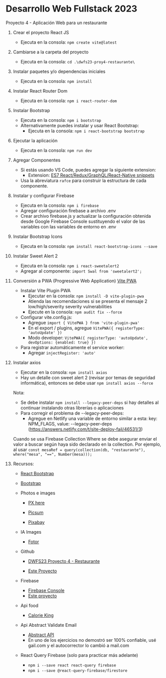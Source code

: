 # Desarrollo Web Fullstack 2023

Proyecto 4 - Aplicación Web para un restaurante

1. Crear el proyecto React JS
    - Ejecuta en la consola: `npm create vite@latest`

2. Cambiarse a la carpeta del proyecto
    - Ejecuta en la consola: `cd .\dwfs23-proy4-restaurante\`

3. Instalar paquetes y/o dependencias iniciales
    - Ejecuta en la consola: `npm install`

4. Instalar React Router Dom
    - Ejecuta en la consola: `npm i react-router-dom`

5. Instalar Bootstrap
    - Ejecuta en la consola: `npm i bootstrap`
    - Alternativamente puedes instalar y usar React Bootstrap:
      - Ejecuta en la consola: `npm i react-bootstrap bootstrap`

6. Ejecutar la aplicación
    - Ejecuta en la consola: `npm run dev`

7. Agregar Componentes
    - Si estás usando VS Code, puedes agregar la siguiente extension:
      - Extension: [ES7 React/Redux/GraphQL/React-Native snippets](https://marketplace.visualstudio.com/items?itemName=dsznajder.es7-react-js-snippets)
    - Usa la abreviatura `rafce` para construir la estructura de cada componente.

8. Instalar y configurar Firebase
    - Ejecuta en la consola: `npm i firebase`
    - Agregar configuración firebase a archivo .env
    - Crear archivo firebase.js y actualizar la configuración obtenida desde Google Firebase Console sustituyendo el valor de las variables con las variables de entorno en .env

9. Instalar Bootstrap Icons
    - Ejecuta en la consola: `npm install react-bootstrap-icons --save`

10. Instalar Sweet Alert 2
    - Ejecuta en la consola: `npm i react-sweetalert2`
    - Agregar al componente: `import Swal from 'sweetalert2';`

11. Conversión a PWA (Progressive Web Application)
    [Vite PWA](https://vite-pwa-org.netlify.app/guide/pwa-minimal-requirements.html)
    - Instalar Vite Plugin PWA  
        - Ejecutar en la consola: `npm install -D vite-plugin-pwa`
        - Atienda las recomendaciones si se presenta el mensaje 2 low/high/severity severity vulnerabilities
        - Ejecute en la consola: `npm audit fix --force`
    - Configurar vite.config.js:
        - Agregue `import { VitePWA } from 'vite-plugin-pwa'`
        - En el export / plugins, agregue `VitePWA({ registerType: 'autoUpdate' })`
        - Modo developer: `VitePWA({ registerType: 'autoUpdate', devOptions: {enabled: true} })`
    - Para registrar automáticamente el service worker:
        - Agregar `injectRegister: 'auto'`
12. Instalar axios
    - Ejecutar en la consola: `npm install axios`
    - Hay un detalle con sweet alert 2 (revisar por temas de seguridad informática), entonces se debe usar `npm install axios --force`

    Nota: 
    - Se debe instalar `npm install --legacy-peer-deps` si hay detalles al continuar instalando otras librerías o aplicaciones
    - Para corregir el problema de --legacy-peer-deps:
        - Agregue en Netlify una variable de entorno similar a esta:
        key: NPM_FLAGS, value: --legacy-peer-deps (https://answers.netlify.com/t/site-deploy-fail/46531/3)

    Cuando se usa Firebase Collection Where se debe asegurar enviar el valor a buscar según haya sido declarado en la collection. Por ejemplo, al usar `const mesaRef = query(collection(db, "restaurante"), where("mesa", "==", Number(mesa)));`

13. Recursos:
    - [React Bootstrap](https://react-bootstrap.netlify.app/)

    - [Bootstrap](https://getbootstrap.com/docs/5.0/getting-started/introduction/)

    - Photos e images
        - [PX here](https://pxhere.com/)

        - [Picsum](https://picsum.photos/)

        - [Pixabay](https://pixabay.com/photos/)

    - IA Images
        - [Fotor](https://www.fotor.com/images/create)

    - Github

        - [DWFS23 Proyecto 4 - Restaurante](https://github.com/U-Camp/BOOT-M2-SEM16-PROY4)

        - [Este Proyecto](https://github.com/MarioLara76/dwfs23-proy4-tonyspizza)

    - Firebase
        - [Firebase Console](https://console.firebase.google.com/)
        - [Este proyecto](https://console.firebase.google.com/u/0/project/dwfs23-demo/overview)

    - Api food
        - [Calorie King](https://www.calorieking.com/us/es/developers/food-api/documentation/#food-ordering-and-grouping)

    - Api Abstract Validate Email
        - [Abstract API](https://app.abstractapi.com/api/email-validation/tester)
        - En uno de los ejercicios no demostró ser 100% confiable, usé gail.com y el autocorrector lo cambió a mail.com
    
    - React Query Firebase (solo para practicar más adelante)
        - `npm i --save react react-query firebase`
        - `npm i --save @react-query-firebase/firestore`